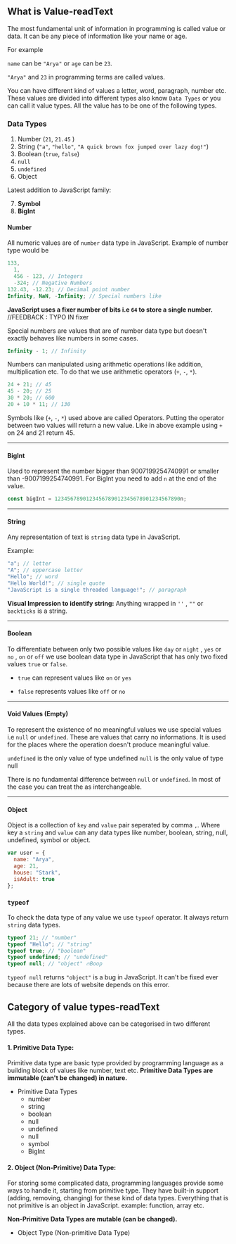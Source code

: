 ## What is Value-readText

The most fundamental unit of information in programming is called value or data. It can be any piece of information like your name or age.

For example

`name` can be `"Arya"` or `age` can be `23`.

`"Arya"` and `23` in programming terms are called values.

You can have different kind of values a letter, word, paragraph, number etc. These values are divided into different types also know `Data Types` or you can call it value types. All the value has to be one of the following types.

### Data Types

1. Number (`21`, `21.45` )
2. String (`"a"`, `"hello"`, `"A quick brown fox jumped over lazy dog!"`)
3. Boolean (`true`, `false`)
4. `null`
5. `undefined`
6. Object

Latest addition to JavaScript family:

7. **Symbol**
8. **BigInt**

#### Number

All numeric values are of `number` data type in JavaScript. Example of number type would be

```js
133,
  1,
  456 - 123, // Integers
  -324; // Negative Numbers
132.43, -12.23; // Decimal point number
Infinity, NaN, -Infinity; // Special numbers like
```

**JavaScript uses a fixer number of bits i.e `64` to store a single number.**
//FEEDBACK : TYPO IN fixer

Special numbers are values that are of number data type but doesn't exactly behaves like numbers in some cases.

```js
Infinity - 1; // Infinity
```

Numbers can manipulated using arithmetic operations like addition, multiplication etc. To do that we use arithmetic operators (`+`, `-`, `*`).

```js
24 + 21; // 45
45 - 20; // 25
30 * 20; // 600
20 + 10 * 11; // 130
```

Symbols like (`+`, `-`, `*`) used above are called Operators. Putting the operator between two values will return a new value. Like in above example using `+` on 24 and 21 return 45.

---

#### BigInt

Used to represent the number bigger than 9007199254740991 or smaller than -9007199254740991. For BigInt you need to add `n` at the end of the value.

```js
const bigInt = 1234567890123456789012345678901234567890n;
```

---

#### String

Any representation of text is `string` data type in JavaScript.

Example:

```js
"a"; // letter
"A"; // uppercase letter
"Hello"; // word
"Hello World!"; // single quote
"JavaScript is a single threaded language!"; // paragraph
```

**Visual Impression to identify string:** Anything wrapped in `''` , `""` or `backticks` is a string.

---

#### Boolean

To differentiate between only two possible values like `day` or `night` , `yes` or `no` , `on` or `off` we use boolean data type in JavaScript that has only two fixed values `true` or `false`.

- `true` can represent values like `on` or `yes`

- `false` represents values like `off` or `no`

---

#### Void Values (Empty)

To represent the existence of no meaningful values we use special values i.e `null` or `undefined`. These are values that carry no informations. It is used for the places where the operation doesn't produce meaningful value.

`undefined` is the only value of type undefined `null` is the only value of type null

There is no fundamental difference between `null` or `undefined`. In most of the case you can treat the as interchangeable.

---

#### Object

Object is a collection of `key` and `value` pair seperated by comma `,`. Where key a `string` and `value` can any data types like number, boolean, string, null, undefined, symbol or object.

```js
var user = {
  name: "Arya",
  age: 21,
  house: "Stark",
  isAdult: true
};
```

### `typeof`

To check the data type of any value we use `typeof` operator. It always return `string` data types.

```js
typeof 21; // "number"
typeof "Hello"; // "string"
typeof true; // "boolean"
typeof undefined; // "undefined"
typeof null; // "object" 🔥Boop
```

`typeof null` returns `"object"` is a bug in JavaScript. It can't be fixed ever because there are lots of website depends on this error.

## Category of value types-readText

All the data types explained above can be categorised in two different types.

#### 1. Primitive Data Type:

Primitive data type are basic type provided by programming language as a building block of values like number, text etc. **Primitive Data Types are immutable (can't be changed) in nature.**

- Primitive Data Types
  - number
  - string
  - boolean
  - null
  - undefined
  - null
  - symbol
  - BigInt

#### 2. Object (Non-Primitive) Data Type:

For storing some complicated data, programming languages provide some ways to handle it, starting from primitive type. They have built-in support (adding, removing, changing) for these kind of data types. Everything that is not primitive is an object in JavaScript. example: function, array etc.

**Non-Primitive Data Types are mutable (can be changed).**

- Object Type (Non-primitive Data Type)
